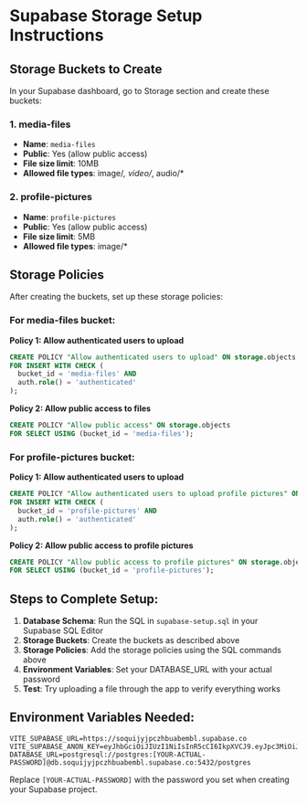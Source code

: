 # Supabase Storage Setup Instructions

## Storage Buckets to Create

In your Supabase dashboard, go to Storage section and create these buckets:

### 1. media-files
- **Name**: `media-files`
- **Public**: Yes (allow public access)
- **File size limit**: 10MB
- **Allowed file types**: image/*, video/*, audio/*

### 2. profile-pictures  
- **Name**: `profile-pictures`
- **Public**: Yes (allow public access)
- **File size limit**: 5MB
- **Allowed file types**: image/*

## Storage Policies

After creating the buckets, set up these storage policies:

### For media-files bucket:

**Policy 1: Allow authenticated users to upload**
```sql
CREATE POLICY "Allow authenticated users to upload" ON storage.objects
FOR INSERT WITH CHECK (
  bucket_id = 'media-files' AND 
  auth.role() = 'authenticated'
);
```

**Policy 2: Allow public access to files**
```sql
CREATE POLICY "Allow public access" ON storage.objects
FOR SELECT USING (bucket_id = 'media-files');
```

### For profile-pictures bucket:

**Policy 1: Allow authenticated users to upload**
```sql
CREATE POLICY "Allow authenticated users to upload profile pictures" ON storage.objects
FOR INSERT WITH CHECK (
  bucket_id = 'profile-pictures' AND 
  auth.role() = 'authenticated'
);
```

**Policy 2: Allow public access to profile pictures**
```sql
CREATE POLICY "Allow public access to profile pictures" ON storage.objects
FOR SELECT USING (bucket_id = 'profile-pictures');
```

## Steps to Complete Setup:

1. **Database Schema**: Run the SQL in `supabase-setup.sql` in your Supabase SQL Editor
2. **Storage Buckets**: Create the buckets as described above
3. **Storage Policies**: Add the storage policies using the SQL commands above
4. **Environment Variables**: Set your DATABASE_URL with your actual password
5. **Test**: Try uploading a file through the app to verify everything works

## Environment Variables Needed:

```
VITE_SUPABASE_URL=https://soquijyjpczhbuabembl.supabase.co
VITE_SUPABASE_ANON_KEY=eyJhbGciOiJIUzI1NiIsInR5cCI6IkpXVCJ9.eyJpc3MiOiJzdXBhYmFzZSIsInJlZiI6InNvcXVpanlqcGN6aGJ1YWJlbWJsIiwicm9sZSI6ImFub24iLCJpYXQiOjE3NTIzNTIwNDMsImV4cCI6MjA2NzkyODA0M30.GVZ1_XrRE0TrV69rYnuVL7xdm8o9u3NV90zZKfaqTUk
DATABASE_URL=postgresql://postgres:[YOUR-ACTUAL-PASSWORD]@db.soquijyjpczhbuabembl.supabase.co:5432/postgres
```

Replace `[YOUR-ACTUAL-PASSWORD]` with the password you set when creating your Supabase project.